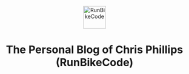 <p align="center">
  <a href="https://runbikecode.com">
    <img alt="RunBikeCode" src="https://www.runbikecode.com/static/62f095c682441b18a610dacdbaaa8dd5/8ed64/athlete.jpg" width="60" />
  </a>
</p>
<h1 align="center">
  The Personal Blog of Chris Phillips (RunBikeCode) 
</h1>

